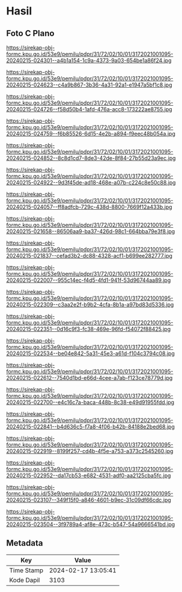 # Hasil

## Foto C Plano

https://sirekap-obj-formc.kpu.go.id/53e9/pemilu/pdpr/31/72/02/10/01/3172021001095-20240215-024301--a4b1a154-1c9a-4373-9a03-654be1a86f24.jpg

https://sirekap-obj-formc.kpu.go.id/53e9/pemilu/pdpr/31/72/02/10/01/3172021001095-20240215-024623--c4a9b867-3b36-4a31-92a1-e1947a5bf1c8.jpg

https://sirekap-obj-formc.kpu.go.id/53e9/pemilu/pdpr/31/72/02/10/01/3172021001095-20240215-024726--f58d50b4-1afd-476a-acc8-173222ae8755.jpg

https://sirekap-obj-formc.kpu.go.id/53e9/pemilu/pdpr/31/72/02/10/01/3172021001095-20240215-024759--f6b85526-6d15-4e2b-a894-f9eec48b054a.jpg

https://sirekap-obj-formc.kpu.go.id/53e9/pemilu/pdpr/31/72/02/10/01/3172021001095-20240215-024852--8c8d1cd7-8de3-42de-8f84-27b55d23a9ec.jpg

https://sirekap-obj-formc.kpu.go.id/53e9/pemilu/pdpr/31/72/02/10/01/3172021001095-20240215-024922--9d3f45de-ad18-468e-a07b-c224c8e50c88.jpg

https://sirekap-obj-formc.kpu.go.id/53e9/pemilu/pdpr/31/72/02/10/01/3172021001095-20240215-024057--ff8adfcb-729c-438d-8800-7669f12a433b.jpg

https://sirekap-obj-formc.kpu.go.id/53e9/pemilu/pdpr/31/72/02/10/01/3172021001095-20240215-021658--86506aa9-ba37-426d-98c1-664bba79e3f8.jpg

https://sirekap-obj-formc.kpu.go.id/53e9/pemilu/pdpr/31/72/02/10/01/3172021001095-20240215-021837--cefad3b2-dc88-4328-acf1-b699ee282777.jpg

https://sirekap-obj-formc.kpu.go.id/53e9/pemilu/pdpr/31/72/02/10/01/3172021001095-20240215-022007--955c14ec-f4d5-4fd1-941f-53d96744aa89.jpg

https://sirekap-obj-formc.kpu.go.id/53e9/pemilu/pdpr/31/72/02/10/01/3172021001095-20240215-022309--c3aa2e2f-b9b2-4cfa-8b1a-a97bd83d5336.jpg

https://sirekap-obj-formc.kpu.go.id/53e9/pemilu/pdpr/31/72/02/10/01/3172021001095-20240215-022351--0d16c9f3-fc38-469e-96fd-f54072f88425.jpg

https://sirekap-obj-formc.kpu.go.id/53e9/pemilu/pdpr/31/72/02/10/01/3172021001095-20240215-022534--be04e842-5a31-45e3-a61d-f104c3794c08.jpg

https://sirekap-obj-formc.kpu.go.id/53e9/pemilu/pdpr/31/72/02/10/01/3172021001095-20240215-022612--7540d1bd-e66d-4cee-a7ab-f123ce78779d.jpg

https://sirekap-obj-formc.kpu.go.id/53e9/pemilu/pdpr/31/72/02/10/01/3172021001095-20240215-022700--e4c16c7a-baca-448b-8c38-e49d91955fdd.jpg

https://sirekap-obj-formc.kpu.go.id/53e9/pemilu/pdpr/31/72/02/10/01/3172021001095-20240215-022841--b4d636c5-f7a8-4f06-b42b-84188e2bed68.jpg

https://sirekap-obj-formc.kpu.go.id/53e9/pemilu/pdpr/31/72/02/10/01/3172021001095-20240215-022919--8199f257-cd4b-4f5e-a753-a373c2545260.jpg

https://sirekap-obj-formc.kpu.go.id/53e9/pemilu/pdpr/31/72/02/10/01/3172021001095-20240215-022952--da17cb53-e682-4531-adf0-aa2125cba5fc.jpg

https://sirekap-obj-formc.kpu.go.id/53e9/pemilu/pdpr/31/72/02/10/01/3172021001095-20240215-023107--349f15f0-a846-4601-b9ec-31c09df66cdc.jpg

https://sirekap-obj-formc.kpu.go.id/53e9/pemilu/pdpr/31/72/02/10/01/3172021001095-20240215-023504--3f9789a4-af8e-473c-b547-54a9666541bd.jpg


## Metadata

| Key        | Value               |
| ---------- | ------------------- |
| Time Stamp | 2024-02-17 13:05:41 |
| Kode Dapil | 3103                |



